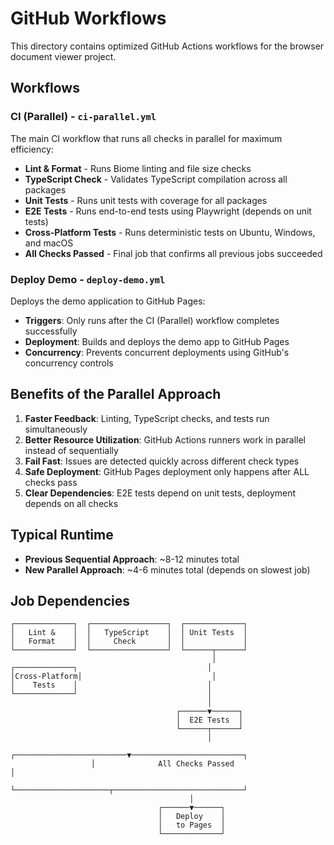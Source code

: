 # GitHub Workflows

This directory contains optimized GitHub Actions workflows for the browser document viewer project.

## Workflows

### CI (Parallel) - `ci-parallel.yml`
The main CI workflow that runs all checks in parallel for maximum efficiency:

- **Lint & Format** - Runs Biome linting and file size checks
- **TypeScript Check** - Validates TypeScript compilation across all packages
- **Unit Tests** - Runs unit tests with coverage for all packages
- **E2E Tests** - Runs end-to-end tests using Playwright (depends on unit tests)
- **Cross-Platform Tests** - Runs deterministic tests on Ubuntu, Windows, and macOS
- **All Checks Passed** - Final job that confirms all previous jobs succeeded

### Deploy Demo - `deploy-demo.yml`
Deploys the demo application to GitHub Pages:

- **Triggers**: Only runs after the CI (Parallel) workflow completes successfully
- **Deployment**: Builds and deploys the demo app to GitHub Pages
- **Concurrency**: Prevents concurrent deployments using GitHub's concurrency controls

## Benefits of the Parallel Approach

1. **Faster Feedback**: Linting, TypeScript checks, and tests run simultaneously
2. **Better Resource Utilization**: GitHub Actions runners work in parallel instead of sequentially
3. **Fail Fast**: Issues are detected quickly across different check types
4. **Safe Deployment**: GitHub Pages deployment only happens after ALL checks pass
5. **Clear Dependencies**: E2E tests depend on unit tests, deployment depends on all checks

## Typical Runtime

- **Previous Sequential Approach**: ~8-12 minutes total
- **New Parallel Approach**: ~4-6 minutes total (depends on slowest job)

## Job Dependencies

```
┌─────────────┐  ┌─────────────────┐  ┌─────────────┐
│   Lint &    │  │   TypeScript    │  │ Unit Tests  │
│   Format    │  │     Check       │  │             │
└─────────────┘  └─────────────────┘  └──────┬──────┘
                                             │
┌─────────────┐                             │
│Cross-Platform│                             │
│    Tests    │                             │
└─────────────┘                             │
                                            │
                                     ┌──────▼──────┐
                                     │  E2E Tests  │
                                     └──────┬──────┘
                                            │
                  ┌─────────────────────────▼─────────────────────────┐
                  │              All Checks Passed                    │
                  └─────────────────────┬─────────────────────────────┘
                                        │
                                 ┌──────▼──────┐
                                 │   Deploy    │
                                 │   to Pages  │
                                 └─────────────┘
```